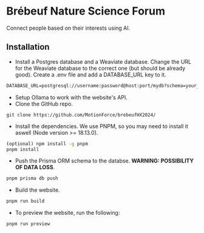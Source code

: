 # Brébeuf Nature Science Forum
Connect people based on their interests using AI. 

## Installation
* Install a Postgres database and a Weaviate database. Change the URL for the Weaviate database to the correct one (but should be already good). Create a .env file and add a DATABASE_URL key to it.
```txt
DATABASE_URL=postgresql://username:password@host:port/mydb?schema=your_schema
```
* Setup Ollama to work with the website's API.
* Clone the GitHub repo.
```git
git clone https://github.com/MotionForce/brebeufHX2024/
```
* Install the dependencies. We use PNPM, so you may need to install it aswell (Node version >= 18.13.0).
```cmd
(optional) npm install -g pnpm
pnpm install
```
* Push the Prisma ORM schema to the databse. **WARNING: POSSIBILITY OF DATA LOSS**.
```cmd
pnpm prisma db push
```
* Build the website.
```cmd
pnpm run build
```
* To preview the website, run the following:
```cmd
pnpm run preview
```
